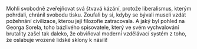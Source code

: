 Mohli svobodně zveřejňovat svá štvavá kázání, protože liberalismus, kterým pohrdali, chránil svobodu tisku. Zoufali by si, kdyby se bývali museli vzdát požehnání civilizace, kterou její filozofie zatracovala. A jaký byl pohled na Georga Sorela, toho bázlivého spisovatele, který ve svém vychvalování brutality zašel tak daleko, že obviňoval moderní vzdělávací systém z toho, že oslabuje vrozené lidské sklony k násilí!